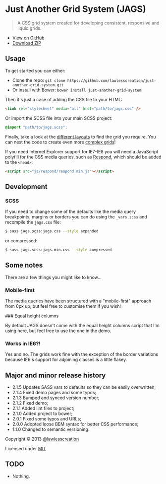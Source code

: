 # Just Another Grid System (JAGS)

> A CSS grid system created for developing consistent, responsive and liquid grids.

 - [View on GitHub](https://github.com/lawlesscreation/just-another-grid-system)
 - [Download ZIP](https://github.com/lawlesscreation/just-another-grid-system/archive/master.zip)


## Usage

To get started you can either:

 - Clone the repo: `git clone https://github.com/lawlesscreation/just-another-grid-system.git`
 - Or install with Bower: `bower install just-another-grid-system`

Then it's just a case of adding the CSS file to your HTML:

```html
<link rel="stylesheet" media="all" href="path/to/jags.css" />
```

Or import the SCSS file into your main SCSS project:

```scss
@import "path/to/jags.scss";
```

Finally, take a look at the [different layouts](http://lawlesscreation.github.io/just-another-grid-system/gh-pages/layouts.html) to find the grid you require. You can nest the code to create even more [complex grids](http://lawlesscreation.github.io/just-another-grid-system/gh-pages/extreme-testing.html)!

If you need Internet Explorer support for IE7-IE8 you will need a JavaScript polyfill for the CSS media queries, such as [Respond](https://github.com/scottjehl/Respond), which should be added to the `<head>`:

```html
<script src="js/respond/respond.min.js"></script>
```


## Development

### SCSS

If you need to change some of the defaults like the media query breakpoints, margins or borders you can do using the `_vars.scss` and recompile the `jags.css` file:

```bash
$ sass jags.scss:jags.css --style expanded
```

or compressed:

```bash
$ sass jags.scss:jags.min.css --style compressed
```

## Some notes
There are a few things you might like to know...

### Mobile-first

The media queries have been structured with a "mobile-first" approach from 0px up, but feel free to customise them if you wish!

### Equal height columns

By default JAGS doesn't come with the equal height columns script that I'm using here, but feel free to use the one in the demo.

### Works in IE6?!

Yes and no. The grids work fine with the exception of the border variations because IE6's support for adjoining classes is a little flakey.


## Major and minor release history

 - 2.1.5 Updates SASS vars to defaults so they can be easily overwritten;
 - 2.1.4 Fixed demo pages and some typos;
 - 2.1.3 Bumped and synced version number;
 - 2.1.2 Fixed demo;
 - 2.1.1 Added lint files to project;
 - 2.1.0 Added project to bower;
 - 2.0.1 Fixed some typos and URLs;
 - 2.0.0 Adopted loose BEM syntax for better CSS performance;
 - 1.1.0 Changed to semantic versioning.

Copyright &copy; 2013 [@lawlesscreation](http://twitter.com/lawlesscreation)

Licensed under [MIT](http://opensource.org/licenses/mit-license.php)


## TODO

 - Nothing.